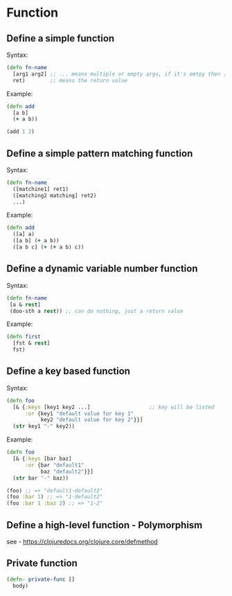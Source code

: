 # Function

## Define a simple function

Syntax:

```clj
(defn fn-name
  [arg1 arg2] ;; ... means multiple or empty args, if it's emtpy then []
  ret)        ;; means the return value
```

Example:

```clj
(defn add
  [a b]
  (+ a b))

(add 1 2)
```

## Define a simple pattern matching function

Syntax:

```clj
(defn fn-name
  ([matchine1] ret1)
  ([matching2 matching] ret2)
  ...)
```

Example:

```clj
(defn add
  ([a] a)
  ([a b] (+ a b))
  ([a b c] (+ (+ a b) c))
```

## Define a dynamic variable number function

Syntax:

```clj
(defn fn-name
 [a & rest]
 (doo-sth a rest)) ;; can do nothing, just a return value
```

Example:

```clj
(defn first
  [fst & rest]
  fst)
```

## Define a key based function

Syntax:

```clj
(defn foo
  [& {:keys [key1 key2 ...]                   ;; key will be listed
      :or {key1 "default value for key 1"
           key2 "default value for key 2"}}]
  (str key1 "-" key2)) 
```

Example:

```clj
(defn foo
  [& {:keys [bar baz]
      :or {bar "default1"
           baz "default2"}}]
  (str bar "-" baz))

(foo) ;; => "default1-default2"
(foo :bar 1) ;; => "1-default2"
(foo :bar 1 :baz 2) ;; => "1-2"
```

## Define a high-level function - Polymorphism

see - https://clojuredocs.org/clojure.core/defmethod

## Private function

```clj
(defn- private-func []
  body)
```

